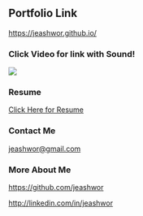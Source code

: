 ## Portfolio Link
https://jeashwor.github.io/


### Click Video for link with Sound!

<a href="https://youtu.be/d4Ub-0War3E">
<img src="https://raw.githubusercontent.com/jeashwor/jeashwor/master/Profile_Gif.gif"/>
</a>

### Resume

[Click Here for Resume](./Jacob_Ashworth_Resume.pdf)

### Contact Me
jeashwor@gmail.com

### More About Me

https://github.com/jeashwor

http://linkedin.com/in/jeashwor


